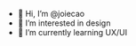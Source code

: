 - 👋 Hi, I’m @joiecao
- 👀 I’m interested in design
- 🌱 I’m currently learning UX/UI

<!---
joiecao/joiecao is a ✨ special ✨ repository because its `README.md` (this file) appears on your GitHub profile.
You can click the Preview link to take a look at your changes.
--->
